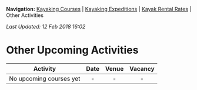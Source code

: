 **Navigation:** [Kayaking Courses](index) &#124; [Kayaking Expeditions](expedition) &#124; [Kayak Rental Rates](rental) &#124; Other Activities

_Last Updated: 12 Feb 2018 16:02_
# Other Upcoming Activities

Activity | Date | Venue | Vacancy
:---:|:---:|:---:|:---:
No upcoming courses yet|-|-|-

